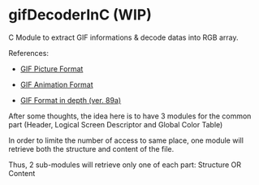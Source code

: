 # gifDecoderInC **(WIP)**

C Module to extract GIF informations &amp; decode datas into RGB array.

References:

- [GIF Picture Format](https://en.wikipedia.org/wiki/GIF#Example_GIF_file)

- [GIF Animation Format](https://en.wikipedia.org/wiki/GIF#Animated_GIF)

- [GIF Format in depth (ver. 89a)](https://www.w3.org/Graphics/GIF/spec-gif89a.txt)

After some thoughts, the idea here is to have 3 modules for the common part (Header, Logical Screen Descriptor and Global Color Table)

In order to limite the number of access to same place, one module will retrieve both the structure and content of the file.

Thus, 2 sub-modules will retrieve only one of each part: Structure OR Content


